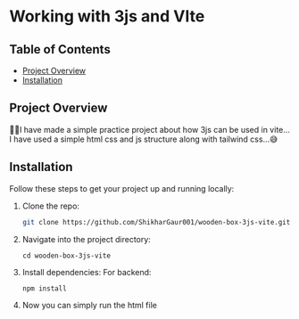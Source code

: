 # Working with 3js and VIte

## Table of Contents
- [Project Overview](#project-overview)
- [Installation](#installation)

## Project Overview

👋🏼I have made a simple practice project about how 3js can be used in vite...
I have used a simple html css and js structure along with tailwind css...😅

## Installation

Follow these steps to get your project up and running locally:

1. Clone the repo:
   ```bash
   git clone https://github.com/ShikharGaur001/wooden-box-3js-vite.git

    ```

1.  Navigate into the project directory:

    ```
    cd wooden-box-3js-vite

    ```

2.  Install dependencies: For backend:

    ```
    npm install

    ```

3. Now you can simply run the html file 